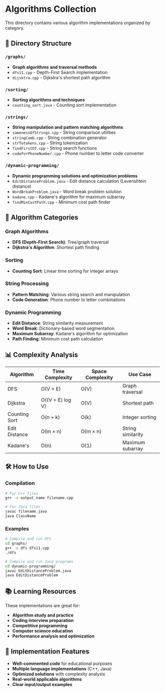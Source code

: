 # Algorithms Collection

This directory contains various algorithm implementations organized by category.

## 📁 Directory Structure

### `/graphs/`
- **Graph algorithms and traversal methods**
- `dfs11.cpp` - Depth-First Search implementation
- `dijsktra.cpp` - Dijkstra's shortest path algorithm

### `/sorting/`
- **Sorting algorithms and techniques**
- `counting_sort.java` - Counting sort implementation

### `/strings/`
- **String manipulation and pattern matching algorithms**
- `samenessOfStrings.cpp` - String comparison utilities
- `stringComb.cpp` - String combination generator
- `strTotokens.cpp` - String tokenization
- `findFirstOf.cpp` - String search functions
- `codeForPhoneNumber.cpp` - Phone number to letter code converter

### `/dynamic-programming/`
- **Dynamic programming solutions and optimization problems**
- `EditDistanceProblem.java` - Edit distance calculation (Levenshtein distance)
- `WordBreakProblem.java` - Word break problem solution
- `kadane.cpp` - Kadane's algorithm for maximum subarray
- `findMinCostPath.cpp` - Minimum cost path finder

## 🎯 Algorithm Categories

### Graph Algorithms
- **DFS (Depth-First Search)**: Tree/graph traversal
- **Dijkstra's Algorithm**: Shortest path finding

### Sorting
- **Counting Sort**: Linear time sorting for integer arrays

### String Processing
- **Pattern Matching**: Various string search and manipulation
- **Code Generation**: Phone number to letter combinations

### Dynamic Programming
- **Edit Distance**: String similarity measurement
- **Word Break**: Dictionary-based word segmentation
- **Maximum Subarray**: Kadane's algorithm for optimization
- **Path Finding**: Minimum cost path calculation

## 📊 Complexity Analysis

| Algorithm | Time Complexity | Space Complexity | Use Case |
|-----------|----------------|------------------|----------|
| DFS | O(V + E) | O(V) | Graph traversal |
| Dijkstra | O((V + E) log V) | O(V) | Shortest path |
| Counting Sort | O(n + k) | O(k) | Integer sorting |
| Edit Distance | O(m × n) | O(m × n) | String similarity |
| Kadane's | O(n) | O(1) | Maximum subarray |

## 🛠️ How to Use

### Compilation
```bash
# For C++ files
g++ -o output_name filename.cpp

# For Java files
javac filename.java
java ClassName
```

### Examples
```bash
# Compile and run DFS
cd graphs/
g++ -o dfs dfs11.cpp
./dfs

# Compile and run Java programs
cd dynamic-programming/
javac EditDistanceProblem.java
java EditDistanceProblem
```

## 📚 Learning Resources

These implementations are great for:
- **Algorithm study and practice**
- **Coding interview preparation**
- **Competitive programming**
- **Computer science education**
- **Performance analysis and optimization**

## 🔧 Implementation Features

- **Well-commented code** for educational purposes
- **Multiple language implementations** (C++, Java)
- **Optimized solutions** with complexity analysis
- **Real-world applicable algorithms**
- **Clear input/output examples**
